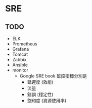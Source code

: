 # SRE

## TODO
* ELK
* Prometheus
* Grafana
* Tomcat
* Zabbix
* Ansible
* monitor
  * Google SRE book 監控指標分別是
    - 延遲度 (效能)
    - 流量
    - 錯誤 (穩定性)
    - 飽和度 (資源使用率)